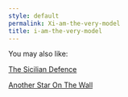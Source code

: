 ```yaml
---
style: default
permalink: Xi-am-the-very-model
title: i-am-the-very-model
---
```

You may also like:

[The Sicilian Defence](http://scp-wiki.net/the-sicilian-defence)

[Another Star On The Wall](http://scp-wiki.net/another-star-on-the-wall)
